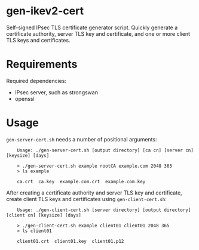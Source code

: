 # gen-ikev2-cert

Self-signed IPsec TLS certificate generator script. Quickly generate a certificate authority, server TLS key and certificate, and one or more client TLS keys and certificates.

# Requirements

Required dependencies:

- IPsec server, such as strongswan
- openssl

# Usage

`gen-server-cert.sh` needs a number of positional arguments:

```
    Usage: ./gen-server-cert.sh [output directory] [ca cn] [server cn] [keysize] [days]

    > ./gen-server-cert.sh example rootCA example.com 2048 365
    > ls example

    ca.crt  ca.key  example.com.crt  example.com.key
```

After creating a certificate authority and server TLS key and certificate, create client TLS keys and certificates using `gen-client-cert.sh`: 

```
    Usage: ./gen-client-cert.sh [server directory] [output directory] [client cn] [keysize] [days]

    > ./gen-client-cert.sh example client01 client01 2048 365
    > ls client01

    client01.crt  client01.key  client01.p12
```